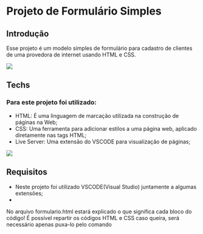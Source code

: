 # Projeto de Formulário Simples

## Introdução
Esse projeto é um modelo simples de formulário para cadastro de clientes de uma provedora de internet usando HTML e CSS.

<img src="https://media.discordapp.net/attachments/852286896101130271/1152146961839955998/Formulario.PNG?width=327&height=684" >


## Techs

### Para este projeto foi utilizado:

* HTML: É uma linguagem de marcação utilizada na construção de páginas na Web;
* CSS: Uma ferramenta para adicionar estilos a uma página web, aplicado diretamente nas tags HTML;
* Live Server: Uma extensão do VSCODE para visualização de páginas;
 
 <img src="https://media.discordapp.net/attachments/852286896101130271/1152142313032794122/download.gif" >


## Requisitos

* Neste projeto foi utilizado VSCODE(Visual Studio) juntamente a algumas extensões;
* 

No arquivo formulario.html estará explicado o que significa cada bloco do código!
É possível repartir os códigos HTML e CSS caso queira, será necessário apenas puxa-lo pelo comando
  
